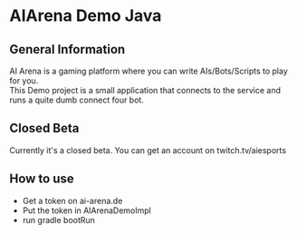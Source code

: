 # AIArena Demo Java

## General Information
AI Arena is a gaming platform where you can write AIs/Bots/Scripts to play for you.  
This Demo project is a small application that connects to the service and runs a quite dumb connect four bot.  

## Closed Beta
Currently it's a closed beta. You can get an account on twitch.tv/aiesports

## How to use
* Get a token on ai-arena.de
* Put the token in AIArenaDemoImpl
* run gradle bootRun

